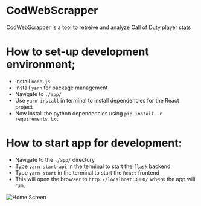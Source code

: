 # CodWebScrapper

CodWebScrapper is a tool to retreive and analyze Call of Duty player stats

# How to set-up development environment;
  * Install `node.js`
  * Install `yarn` for package management
  * Navigate to `./app/`
  * Use `yarn install` in terminal to install dependencies for the React project
  * Now install the python dependencies using `pip install -r requirements.txt`

# How to start app for development:
  * Navigate to the `./app/` directory
  * Type `yarn start-api` in the terminal to start the `flask` backend
  * Type `yarn start` in the terminal to start the `React` frontend
  * This will open the browser to `http://localhost:3000/` where the app will run.

![Home Screen]('githubResources/Capture.PNG')

